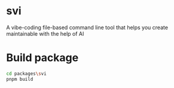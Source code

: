 # svi
A vibe-coding file-based command line tool that helps you create maintainable with the help of AI

# Build package

```bash
cd packages\svi
pnpm build
```
